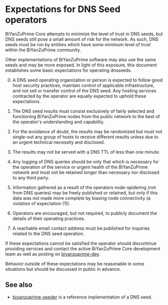 Expectations for DNS Seed operators
====================================

BiYanZuPrime Core attempts to minimize the level of trust in DNS seeds,
but DNS seeds still pose a small amount of risk for the network.
As such, DNS seeds must be run by entities which have some minimum
level of trust within the BiYanZuPrime community.

Other implementations of BiYanZuPrime software may also use the same
seeds and may be more exposed. In light of this exposure, this
document establishes some basic expectations for operating dnsseeds.

0. A DNS seed operating organization or person is expected to follow good
host security practices, maintain control of applicable infrastructure,
and not sell or transfer control of the DNS seed. Any hosting services
contracted by the operator are equally expected to uphold these expectations.

1. The DNS seed results must consist exclusively of fairly selected and
functioning BiYanZuPrime nodes from the public network to the best of the
operator's understanding and capability.

2. For the avoidance of doubt, the results may be randomized but must not
single-out any group of hosts to receive different results unless due to an
urgent technical necessity and disclosed.

3. The results may not be served with a DNS TTL of less than one minute.

4. Any logging of DNS queries should be only that which is necessary
for the operation of the service or urgent health of the BiYanZuPrime
network and must not be retained longer than necessary nor disclosed
to any third party.

5. Information gathered as a result of the operators node-spidering
(not from DNS queries) may be freely published or retained, but only
if this data was not made more complete by biasing node connectivity
(a violation of expectation (1)).

6. Operators are encouraged, but not required, to publicly document the
details of their operating practices.

7. A reachable email contact address must be published for inquiries
related to the DNS seed operation.

If these expectations cannot be satisfied the operator should
discontinue providing services and contact the active BiYanZuPrime
Core development team as well as posting on
[biyanzuprime-dev](https://groups.google.com/forum/#!forum/biyanzuprime-dev).

Behavior outside of these expectations may be reasonable in some
situations but should be discussed in public in advance.

See also
----------
- [biyanzuprime-seeder](https://github.com/pooler/biyanzuprime-seeder) is a reference implementation of a DNS seed.
